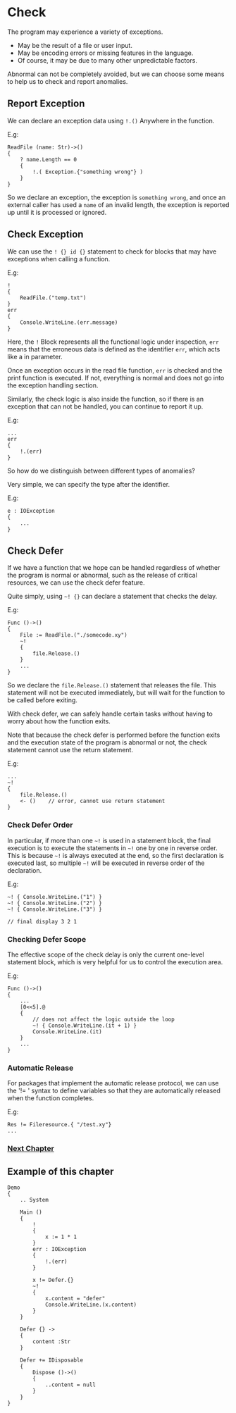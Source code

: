 # Check
The program may experience a variety of exceptions.

- May be the result of a file or user input.
- May be encoding errors or missing features in the language.
- Of course, it may be due to many other unpredictable factors.

Abnormal can not be completely avoided, but we can choose some means to help us to check and report anomalies.

## Report Exception
We can declare an exception data using `!.()` Anywhere in the function.

E.g:
```
ReadFile (name: Str)->()
{
    ? name.Length == 0
    {
        !.( Exception.{"something wrong"} )
    }
}
```
So we declare an exception, the exception is `something wrong`, and once an external caller has used a `name` of an invalid length, the exception is reported up until it is processed or ignored.
## Check Exception
We can use the `! {} id {}` statement to check for blocks that may have exceptions when calling a function.

E.g:
```
!
{
    ReadFile.("temp.txt")
}
err
{
    Console.WriteLine.(err.message)
}
```
Here, the `!` Block represents all the functional logic under inspection, `err` means that the erroneous data is defined as the identifier `err`, which acts like a in parameter.

Once an exception occurs in the read file function, `err` is checked and the print function is executed. If not, everything is normal and does not go into the exception handling section.

Similarly, the check logic is also inside the function, so if there is an exception that can not be handled, you can continue to report it up.

E.g:
```
...
err
{
    !.(err)
}
```
So how do we distinguish between different types of anomalies?

Very simple, we can specify the type after the identifier.

E.g:
```
e : IOException
{
    ...
}
```

## Check Defer
If we have a function that we hope can be handled regardless of whether the program is normal or abnormal, such as the release of critical resources, we can use the check defer feature.

Quite simply, using `~! {}` can declare a statement that checks the delay.

E.g:
```
Func ()->()
{
    File := ReadFile.("./somecode.xy")
    ~!
    {
        file.Release.()
    }
    ...
}
```
So we declare the `file.Release.()` statement that releases the file. This statement will not be executed immediately, but will wait for the function to be called before exiting.

With check defer, we can safely handle certain tasks without having to worry about how the function exits.

Note that because the check defer is performed before the function exits and the execution state of the program is abnormal or not, the check statement cannot use the return statement.

E.g:
```
...
~!
{
    file.Release.()
    <- ()    // error, cannot use return statement
}
```

### Check Defer Order
In particular, if more than one `~!` is used in a statement block, the final execution is to execute the statements in `~!` one by one in reverse order. This is because `~!` is always executed at the end, so the first declaration is executed last, so multiple `~!` will be executed in reverse order of the declaration.

E.g:
```
~! { Console.WriteLine.("1") }
~! { Console.WriteLine.("2") }
~! { Console.WriteLine.("3") }

// final display 3 2 1
```

### Checking Defer Scope
The effective scope of the check delay is only the current one-level statement block, which is very helpful for us to control the execution area.

E.g:
```
Func ()->()
{
    ...
    [0<<5].@
    {
        // does not affect the logic outside the loop
        ~! { Console.WriteLine.(it + 1) }
        Console.WriteLine.(it)
    }
    ...
}
```

### Automatic Release
For packages that implement the automatic release protocol, we can use the '!= ' syntax to define variables so that they are automatically released when the function completes.

E.g:
``` 
Res != Fileresource.{ "/test.xy"}
...
```

### [Next Chapter](asynchronous.md)

## Example of this chapter
```
Demo
{
    .. System

    Main ()
    {
        ! 
        {
            x := 1 * 1
        }
        err : IOException 
        {
            !.(err)
        }

        x != Defer.{}
        ~!
        {
            x.content = "defer"
            Console.WriteLine.(x.content)
        }
    }

    Defer {} ->
    {
        content :Str
    }

    Defer += IDisposable
    {
        Dispose ()->()
        {
            ..content = null
        }
    }
}
```
